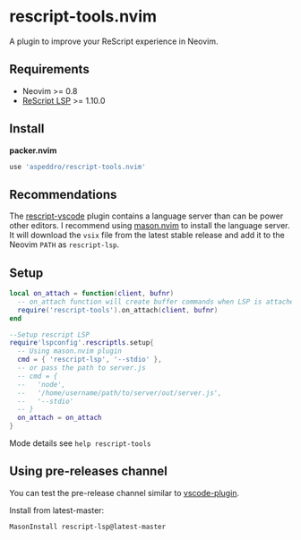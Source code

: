 # rescript-tools.nvim

A plugin to improve your ReScript experience in Neovim.

## Requirements

- Neovim >= 0.8
- [ReScript LSP](https://github.com/rescript-lang/rescript-vscode) >= 1.10.0

## Install

**packer.nvim**

```lua
use 'aspeddro/rescript-tools.nvim'
```

## Recommendations

The [rescript-vscode](https://github.com/rescript-lang/rescript-vscode) plugin contains a language server than can be power other editors. I recommend using [mason.nvim](https://github.com/williamboman/mason.nvim) to install the language server. It will download the `vsix` file from the latest stable release and add it to the Neovim `PATH` as `rescript-lsp`.

## Setup

```lua
local on_attach = function(client, bufnr)
  -- on_attach function will create buffer commands when LSP is attached
  require('rescript-tools').on_attach(client, bufnr)
end

--Setup rescript LSP
require'lspconfig'.rescriptls.setup{
  -- Using mason.nvim plugin
  cmd = { 'rescript-lsp', '--stdio' },
  -- or pass the path to server.js
  -- cmd = {
  --   'node',
  --   '/home/username/path/to/server/out/server.js',
  --   '--stdio'
  -- }
  on_attach = on_attach
}
```

Mode details see `help rescript-tools`

## Using pre-releases channel

You can test the pre-release channel similar to [vscode-plugin](https://forum.rescript-lang.org/t/ann-vscode-extension-pre-releases/3588).

Install from latest-master:
```
MasonInstall rescript-lsp@latest-master
```
